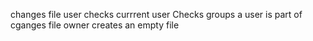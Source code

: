 changes file user
checks currrent user
Checks groups a user is part of
cganges file owner
creates an empty file
